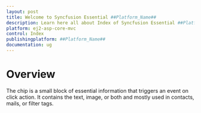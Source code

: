 ```yaml
---
layout: post
title: Welcome to Syncfusion Essential ##Platform_Name##
description: Learn here all about Index of Syncfusion Essential ##Platform_Name## widgets based on HTML5 and jQuery.
platform: ej2-asp-core-mvc
control: Index
publishingplatform: ##Platform_Name##
documentation: ug
---
```


# Overview

The chip is a small block of essential information that triggers an event on click action. It contains the text, image, or both and mostly used in contacts, mails, or filter tags.